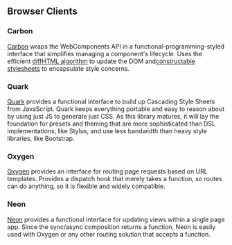 ## Browser Clients

### Carbon

[Carbon][] wraps the WebComponents API in a functional-programming-styled interface that simplifies managing a component's lifecycle. Uses the efficient [diffHTML algorithm][] to update the DOM and[constructable stylesheets][] to encapsulate style concerns.

### Quark

[Quark][] provides a functional interface to build up Cascading Style Sheets from JavaScript. Quark keeps everything portable and easy to reason about by using just JS to generate just CSS. As this library matures, it will lay the foundation for presets and theming that are more sophisticated than DSL implementations, like Stylus, and use less bandwidth than heavy style libraries, like Bootstrap.

### Oxygen

[Oxygen][] provides an interface for routing page requests based on URL templates. Provides a dispatch hook that merely takes a function, so routes can do anything, so it is flexible and widely compatible.

### Neon

[Neon][] provides a functional interface for updating views within a single page app. Since the sync/async composition returns a function, Neon is easily used with Oxygen or any other routing solution that accepts a function.

  [Carbon]: //github.com/dashkite/carbon
  [diffHTML algorithm]: //github.com/tbranyen/diffhtml
  [constructable stylesheets]: https://wicg.github.io/construct-stylesheets/
  [Quark]: https://github.com/dashkite/quark
  [Oxygen]: https://github.com/dashkite/oxygen
  [Neon]: https://github.com/dashkite/neon
